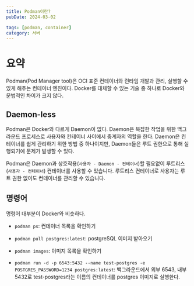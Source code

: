 ```yaml
---
title: Podman이란?
pubDate: 2024-03-02

tags: [podman, container]
category: 서버
---
```


# 요약

Podman(Pod Manager tool)은 OCI 표준 컨테이너와 런타임 개발과 관리, 실행할 수 있게 해주는 컨테이너 엔진이다. Docker를 대체할 수 있는 기술 중 하나로 Docker와 문법적인 차이가 크지 않다.

## Daemon-less

Podman은 Docker와 다르게 Daemon이 없다. Daemon은 복잡한 작업을 위한 백그라운드 프로세스로 사용자와 컨테이너 사이에서 중계자의 역할을 한다. Daemon은 컨테이너를 쉽게 관리하기 위한 방법 중 하나이지만, Daemon들은 루트 권한으로 통해 실행되기에 문제가 발생할 수 있다.

Podman은 Daemon과 상호작용(`사용자 - Daemon - 컨테이너`)할 필요없이 루트리스(`사용자 - 컨테이너`) 컨테이너를 사용할 수 있습니다. 루트리스 컨테이너로 사용자는 루트 권한 없이도 컨테이너를 관리할 수 있습니다.

## 명령어

명령어 대부분이 Docker와 비슷하다.

- `podman ps`: 컨테이너 목록을 확인하기

- `podman pull postgres:latest`: postgreSQL 이미지 받아오기

- `podman images`: 이미지 목록을 확인하기

- `podman run -d -p 6543:5432 --name test-postgres -e POSTGRES_PASSWORD=1234 postgres:latest`: 백그라운드에서 외부 6543, 내부 5432로 test-postgres라는 이름의 컨테이너를 postgres 이미지로 실행한다.
